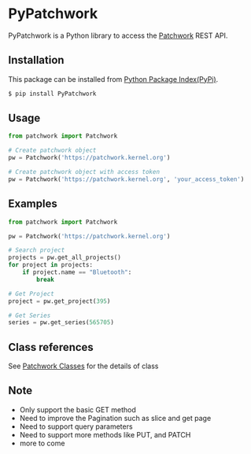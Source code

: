 # PyPatchwork
PyPatchwork is a Python library to access the [Patchwork](http://jk.ozlabs.org/projects/patchwork/) REST API.

## Installation
This package can be installed from [Python Package Index(PyPi)](https://pypi.org/).

```bash
$ pip install PyPatchwork
```

## Usage

```python
from patchwork import Patchwork

# Create patchwork object
pw = Patchwork('https://patchwork.kernel.org')

# Create patchwork object with access token
pw = Patchwork('https://patchwork.kernel.org', 'your_access_token')
```

## Examples

```python
from patchwork import Patchwork

pw = Patchwork('https://patchwork.kernel.org')

# Search project
projects = pw.get_all_projects()
for project in projects:
    if project.name == "Bluetooth":
        break

# Get Project
project = pw.get_project(395)

# Get Series
series = pw.get_series(565705)

```

## Class references

See [Patchwork Classes](https://pypatchwork.readthedocs.io/en/latest/classes.html) for the details of class

## Note

* Only support the basic GET method
* Need to improve the Pagination such as slice and get page
* Need to support query parameters
* Need to support more methods like PUT, and PATCH
* more to come